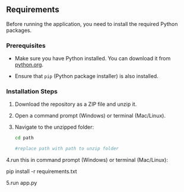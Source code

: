 ## Requirements

Before running the application, you need to install the required Python packages.

### Prerequisites

- Make sure you have Python installed. You can download it from [python.org](https://www.python.org/downloads/).

- Ensure that `pip` (Python package installer) is also installed.

### Installation Steps

1. Download the repository as a ZIP file and unzip it.
2. Open a command prompt (Windows) or terminal (Mac/Linux).
3. Navigate to the unzipped folder:

   ```bash
   cd path

   #replace path with path to unzip folder

4.run this in command prompt (Windows) or terminal (Mac/Linux):

  pip install -r requirements.txt

5.run app.py
